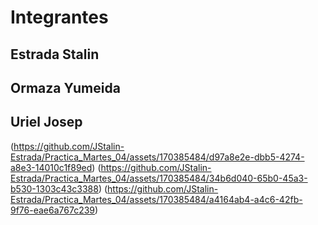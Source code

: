 # Integrantes
## Estrada Stalin
## Ormaza Yumeida
## Uriel Josep
(https://github.com/JStalin-Estrada/Practica_Martes_04/assets/170385484/d97a8e2e-dbb5-4274-a8e3-14010c1f89ed)
(https://github.com/JStalin-Estrada/Practica_Martes_04/assets/170385484/34b6d040-65b0-45a3-b530-1303c43c3388)
(https://github.com/JStalin-Estrada/Practica_Martes_04/assets/170385484/a4164ab4-a4c6-42fb-9f76-eae6a767c239)
